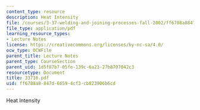```yaml
---
content_type: resource
description: Heat Intensity
file: /courses/3-37-welding-and-joining-processes-fall-2002/ff6788a8847d66594cf3cb823906b6cd_33716.pdf
file_type: application/pdf
learning_resource_types:
- Lecture Notes
license: https://creativecommons.org/licenses/by-nc-sa/4.0/
ocw_type: OCWFile
parent_title: Lecture Notes
parent_type: CourseSection
parent_uid: 1d5f87b7-05fe-139c-6a23-27b8707042c3
resourcetype: Document
title: 33716.pdf
uid: ff6788a8-847d-6659-4cf3-cb823906b6cd
---
```

Heat Intensity